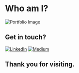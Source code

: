 # Who am I?
![Portfolio Image](https://drive.google.com/uc?export=view&id=114uSreZgZaV96sEY1ugS1Y36fGieXNdZ)

## Get in touch?
[![LinkedIn](https://img.shields.io/badge/LinkedIn-%230077B5.svg?logo=linkedin&logoColor=white)](https://linkedin.com/in/charity-jelimo-66b128220) [![Medium](https://img.shields.io/badge/Medium-12100E?logo=medium&logoColor=white)](https://medium.com/@charityjelimo)

## Thank you for visiting.

